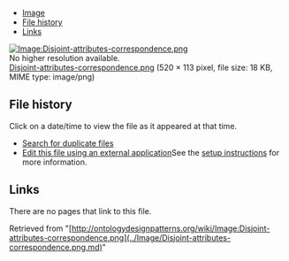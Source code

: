 * [Image](../Image/Disjoint-attributes-correspondence.png.md#file)
* [File history](../Image/Disjoint-attributes-correspondence.png.md#filehistory)
* [Links](../Image/Disjoint-attributes-correspondence.png.md#filelinks)

[![Image:Disjoint-attributes-correspondence.png](../../../images/9/94/Disjoint-attributes-correspondence.png)](../../../images/9/94/Disjoint-attributes-correspondence.png)  
No higher resolution available.  
[Disjoint-attributes-correspondence.png](../../../images/9/94/Disjoint-attributes-correspondence.png)‎ (520 × 113 pixel, file size: 18 KB, MIME type: image/png)

## File history

Click on a date/time to view the file as it appeared at that time.



  
* [Search for duplicate files](http://ontologydesignpatterns.org/wiki/Special:FileDuplicateSearch/Disjoint-attributes-correspondence.png "Special:FileDuplicateSearch/Disjoint-attributes-correspondence.png")
* [Edit this file using an external application](http://ontologydesignpatterns.org/wiki/index.php?title=Image:Disjoint-attributes-correspondence.png&action=edit&externaledit=true&mode=file "Image:Disjoint-attributes-correspondence.png")See the [setup instructions](http://www.mediawiki.org/wiki/Manual:External_editors "http://www.mediawiki.org/wiki/Manual:External_editors") for more information.

## Links



There are no pages that link to this file.




Retrieved from "[http://ontologydesignpatterns.org/wiki/Image:Disjoint-attributes-correspondence.png](../Image/Disjoint-attributes-correspondence.png.md)"